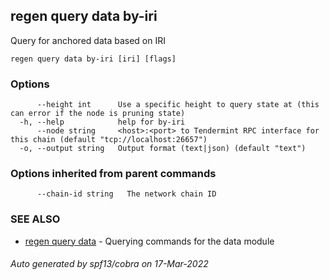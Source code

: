 ## regen query data by-iri

Query for anchored data based on IRI

```
regen query data by-iri [iri] [flags]
```

### Options

```
      --height int      Use a specific height to query state at (this can error if the node is pruning state)
  -h, --help            help for by-iri
      --node string     <host>:<port> to Tendermint RPC interface for this chain (default "tcp://localhost:26657")
  -o, --output string   Output format (text|json) (default "text")
```

### Options inherited from parent commands

```
      --chain-id string   The network chain ID
```

### SEE ALSO

* [regen query data](regen_query_data.md)	 - Querying commands for the data module

###### Auto generated by spf13/cobra on 17-Mar-2022
